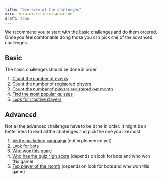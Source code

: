 ```yaml
---
title: "Overview of the challenges"
date: 2019-08-17T10:10:46+02:00
draft: true
---
```


We recommend you to start with the basic challenges and do them ordered. Once you feel comfortable doing those you can pick one of the advanced challenges.

## Basic

The basic challenges should be done in order. 

1. [Count the number of events](/challenge/count_number_of_events)
1. [Count the number of registered players](/challenge/count_number_of_registered_players)
1. [Count the number of players registered per month](/challenge/count_number_of_registered_players_per_month)
1. [Find the most popular quizzes](/challenge/find_most_popular_quizzes)
1. [Look for inactive players](/challenge/find_inactive_players)

## Advanced

Not all the advanced challenges have to be done in order. It might be a better idea to read all the challenges and pick the one you like most.

1. [Verify marketing campaign](/challenge/verify_marketing_campaign) (not implemented yet)
1. [Look for bots](/challenge/look_for_bots)
1. [Who won this game](/challenge/who_won_the_game)
1. [Who has the quiz high score](/challenge/who_has_the_quiz_high_score) (depends on look for bots and who won this game)
1. [Top player of the month](/challenge/top_player_of_the_month) (depends on look for bots and who won this game)


